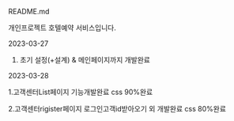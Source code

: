 README.md

개인프로젝트 호텔예약 서비스입니다.


2023-03-27 

1. 초기 설정(+설계) & 메인페이지까지 개발완료


2023-03-28

1.고객센터List페이지 기능개발완료 css 90%완료

2.고객센터rigister페이지 로그인고객id받아오기 외 개발완료 css 80%완료


